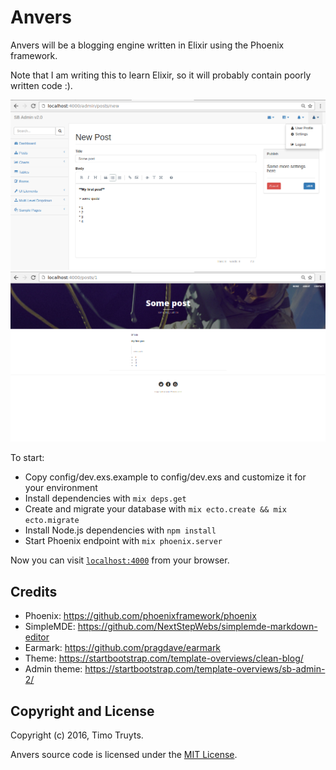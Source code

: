 # Anvers

Anvers will be a blogging engine written in Elixir using the Phoenix framework.

Note that I am writing this to learn Elixir, so it will probably contain poorly written code :).

![Admin](admin.png?raw=true "Admin page")
![Post](post.png?raw=true "Show post")


To start:

  * Copy config/dev.exs.example to config/dev.exs and customize it for your environment
  * Install dependencies with `mix deps.get`
  * Create and migrate your database with `mix ecto.create && mix ecto.migrate`
  * Install Node.js dependencies with `npm install`
  * Start Phoenix endpoint with `mix phoenix.server`

Now you can visit [`localhost:4000`](http://localhost:4000) from your browser.

## Credits

  * Phoenix: https://github.com/phoenixframework/phoenix
  * SimpleMDE: https://github.com/NextStepWebs/simplemde-markdown-editor
  * Earmark: https://github.com/pragdave/earmark
  * Theme: https://startbootstrap.com/template-overviews/clean-blog/
  * Admin theme: https://startbootstrap.com/template-overviews/sb-admin-2/

## Copyright and License

Copyright (c) 2016, Timo Truyts.

Anvers source code is licensed under the [MIT License](LICENSE.md).
